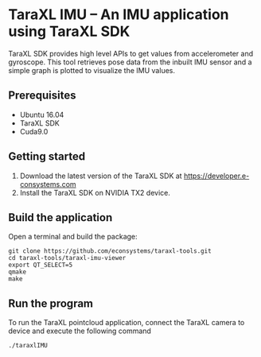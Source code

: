 # TaraXL IMU – An IMU application using TaraXL SDK

TaraXL SDK provides high level APIs to get values from accelerometer and gyroscope. This tool retrieves pose data from the inbuilt IMU sensor and a simple graph is plotted to visualize the IMU values.

## Prerequisites

- Ubuntu 16.04
- TaraXL SDK
- Cuda9.0

## Getting started

1. Download the latest version of the TaraXL SDK at https://developer.e-consystems.com
2. Install the TaraXL SDK on NVIDIA TX2 device.

## Build the application

Open a terminal and build the package:

    git clone https://github.com/econsystems/taraxl-tools.git
    cd taraxl-tools/taraxl-imu-viewer
    export QT_SELECT=5
    qmake
    make

## Run the program

To run the TaraXL pointcloud application, connect the TaraXL camera to device and execute the following command

    ./taraxlIMU

